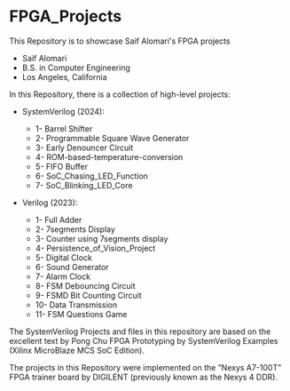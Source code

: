 # FPGA_Projects

This Repository is to showcase Saif Alomari's FPGA projects

- Saif Alomari
- B.S. in Computer Engineering 
- Los Angeles, California


In this Repository, there is a collection of high-level projects: 

- SystemVerilog (2024):
    - 1- Barrel Shifter
    - 2- Programmable Square Wave Generator
    - 3- Early Denouncer Circuit
    - 4- ROM-based-temperature-conversion
    - 5- FIFO Buffer
    - 6- SoC_Chasing_LED_Function
    - 7- SoC_Blinking_LED_Core

- Verilog (2023):
    - 1- Full Adder
    - 2- 7segments Display
    - 3- Counter using 7segments display
    - 4- Persistence_of_Vision_Project
    - 5- Digital Clock
    - 6- Sound Generator
    - 7- Alarm Clock
    - 8- FSM Debouncing Circuit
    - 9- FSMD Bit Counting Circuit
    - 10- Data Transmission
    - 11- FSM Questions Game

The SystemVerilog Projects and files in this repository are based on the excellent text by Pong Chu FPGA Prototyping by SystemVerilog Examples (Xilinx MicroBlaze MCS SoC Edition). 

The projects in this Repository were implemented on the ”Nexys A7-100T” FPGA trainer board by DIGILENT (previously known as the Nexys 4 DDR).


